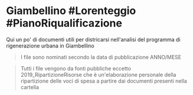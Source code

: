 # Giambellino #Lorenteggio #PianoRiqualificazione
Qui un po' di documenti utili per districarsi nell'analisi del programma di rigenerazione urbana in Giambellino

> I file sono nominati secondo la data di pubblicazione ANNO/MESE

> Tutti i file vengono da fonti pubbliche eccetto 2019_RipartizioneRisorse che è un'elaborazione personale della ripartizione delle voci di spesa a partire dai documenti presenti nella cartella
